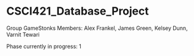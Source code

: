 # CSCI421_Database_Project

Group GameStonks
Members: Alex Frankel, James Green, Kelsey Dunn, Varnit Tewari

Phase currently in progress: 1
